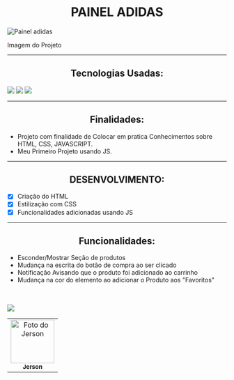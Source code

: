 <h1 align= 'center'> PAINEL ADIDAS</h1>

![Painel adidas](https://user-images.githubusercontent.com/93807470/167028996-dbf937bd-f108-4a94-9ce4-d73ffd5d5d01.png)

<p>Imagem do Projeto</p>

-------


<h2 align="center">Tecnologias Usadas:</h2>
<a href="#"><img src="https://img.shields.io/badge/HTML5-E34F26?style=for-the-badge&logo=html5&logoColor=white"></a>
<a href="#"><img src="https://img.shields.io/badge/CSS3-1572B6?style=for-the-badge&logo=css3&logoColor=white"></a>
<a href="#"><img src="https://img.shields.io/badge/JavaScript-323330?style=for-the-badge&logo=javascript&logoColor=F7DF1E"></a>

------


<h2 align="center">Finalidades:</h2>

- Projeto com finalidade de Colocar em pratica Conhecimentos sobre HTML, CSS, JAVASCRIPT.
- Meu Primeiro Projeto usando JS.

--------

<h2 align="center">DESENVOLVIMENTO:</h2>

- [x] Criação do HTML
- [x] Estilização com CSS    
- [x] Funcionalidades adicionadas usando JS

----

<h2 align="center">Funcionalidades:</h2>

* Esconder/Mostrar Seção de produtos
* Mudança na escrita do botão de compra ao ser clicado
* Notificação Avisando que o produto foi adicionado ao carrinho
* Mudança na cor do elemento ao adicionar o Produto aos "Favoritos"

 <table>
  <tr>
    <td align="center">
      <a href="https://www.linkedin.com/in/jerson-de-carvalho-da-silveira-04815522a/">
        <img src="https://avatars3.githubusercontent.com/u/31936044" width="100px;" alt="Foto do Jerson"/>
       </a><br>
        <sub>
          <b>Jerson</b>
        </sub>
      </a>
    </td>
   
   <br>
   <br>
   
<a href="https://www.linkedin.com/in/jerson-de-carvalho-da-silveira-04815522a/">
  <img src="https://img.shields.io/badge/LinkedIn-0077B5?style=for-the-badge&logo=linkedin&logoColor=white">  
